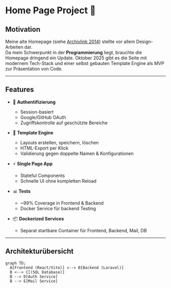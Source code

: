 # Home Page Project 🚀

## Motivation

Meine alte Homepage (siehe [Archivlink 2014](https://web.archive.org/web/20141218065649/http://sokdesign.de/)) stellte vor allem Design-Arbeiten dar.  
Da mein Schwerpunkt in der **Programmierung** liegt, brauchte die Homepage dringend ein Update. Oktober 2025 gibt es die Seite mit modernem Tech-Stack und einer selbst gebauten Template Engine als MVP zur Präsentation von Code.

---

## Features

- 🔐 **Authentifizierung**

  - Session-basiert
  - Google/GitHub OAuth
  - Zugriffskontrolle auf geschützte Bereiche

- 🧩 **Template Engine**

  - Layouts erstellen, speichern, löschen
  - HTML-Export per Klick
  - Validierung gegen doppelte Namen & Konfigurationen

- ⚡ **Single Page App**

  - Stateful Components
  - Schnelle UI ohne kompletten Reload

- 📊 **Tests**

  - ~99% Coverage in Frontend & Backend
  - Docker Service für backend Testing

- 📦 **Dockerized Services**
  - Separat startbare Container für Frontend, Backend, Mail, DB

---

## Architekturübersicht

```mermaid
graph TD;
  A[Frontend (React/Vite)] <--> B[Backend (Laravel)]
  B <--> C[(SQL Database)]
  B --> D[Auth Service]
  B --> E[Mail Service]
```
